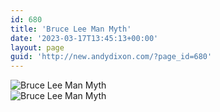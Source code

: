 ```yaml
---
id: 680
title: 'Bruce Lee Man Myth'
date: '2023-03-17T13:45:13+00:00'
layout: page
guid: 'http://new.andydixon.com/?page_id=680'
---
```


![Bruce Lee Man Myth](https://i0.wp.com/assets.g8x2.ldn.idrivee2-23.com/posters/Bruce%20Lee%20Man%20Myth%2001.jpg?w=1200&ssl=1 "Bruce Lee Man Myth")  
![Bruce Lee Man Myth](https://i0.wp.com/assets.g8x2.ldn.idrivee2-23.com/posters/Bruce%20Lee%20Man%20Myth%2002.jpg?w=1200&ssl=1 "Bruce Lee Man Myth")